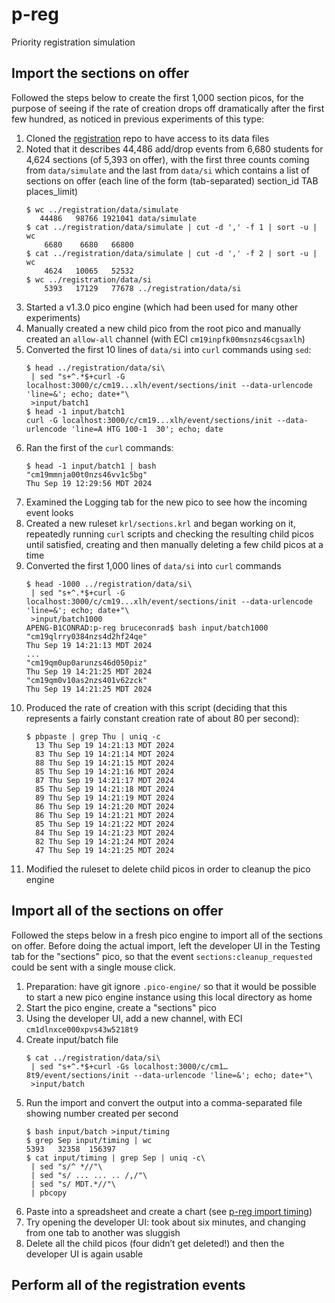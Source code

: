 # p-reg
Priority registration simulation

## Import the sections on offer

Followed the steps below to create the first 1,000 section picos, for the purpose of seeing if the rate of creation drops off dramatically after the first few hundred, as noticed in previous experiments of this type:

1. Cloned the [registration](https://github.com/b1conrad/registration) repo to have access to its data files
2. Noted that it describes 44,486 add/drop events from 6,680 students for 4,624 sections (of 5,393 on offer), with the first three counts coming from `data/simulate` and the last from `data/si` which contains a list of sections on offer (each line of the form (tab-separated) section_id TAB places_limit)
    ```
    $ wc ../registration/data/simulate
       44486   98766 1921041 data/simulate
    $ cat ../registration/data/simulate | cut -d ',' -f 1 | sort -u | wc
        6680    6680   66800
    $ cat ../registration/data/simulate | cut -d ',' -f 2 | sort -u | wc
        4624   10065   52532
    $ wc ../registration/data/si
        5393   17129   77678 ../registration/data/si
    ```
3. Started a v1.3.0 pico engine (which had been used for many other experiments)
4. Manually created a new child pico from the root pico and manually created an `allow-all` channel (with ECI `cm19inpfk00msnzs46cgsaxlh`)
5. Converted the first 10 lines of `data/si` into `curl` commands using `sed`:
    ```
    $ head ../registration/data/si\
     | sed "s+^.*$+curl -G localhost:3000/c/cm19...xlh/event/sections/init --data-urlencode 'line=&'; echo; date+"\
     >input/batch1
    $ head -1 input/batch1
    curl -G localhost:3000/c/cm19...xlh/event/sections/init --data-urlencode 'line=A HTG 100-1	30'; echo; date
    ```
6. Ran the first of the `curl` commands:
    ```
    $ head -1 input/batch1 | bash
    "cm19mmnja00t0nzs46vv1c5bg"
    Thu Sep 19 12:29:56 MDT 2024
    ```
7. Examined the Logging tab for the new pico to see how the incoming event looks
8. Created a new ruleset `krl/sections.krl` and began working on it, repeatedly running `curl` scripts and checking the resulting child picos until satisfied, creating and then manually deleting a few child picos at a time
9. Converted the first 1,000 lines of `data/si` into `curl` commands
    ```
    $ head -1000 ../registration/data/si\
     | sed "s+^.*$+curl -G localhost:3000/c/cm19...xlh/event/sections/init --data-urlencode 'line=&'; echo; date+"\
     >input/batch1000
    APENG-B1CONRAD:p-reg bruceconrad$ bash input/batch1000
    "cm19qlrry0384nzs4d2hf24qe"
    Thu Sep 19 14:21:13 MDT 2024
    ...
    "cm19qm0up0arunzs46d050piz"
    Thu Sep 19 14:21:25 MDT 2024
    "cm19qm0v10as2nzs401v62zck"
    Thu Sep 19 14:21:25 MDT 2024
    ```
10. Produced the rate of creation with this script (deciding that this represents a fairly constant creation rate of about 80 per second):
    ```
    $ pbpaste | grep Thu | uniq -c
      13 Thu Sep 19 14:21:13 MDT 2024
      83 Thu Sep 19 14:21:14 MDT 2024
      88 Thu Sep 19 14:21:15 MDT 2024
      85 Thu Sep 19 14:21:16 MDT 2024
      87 Thu Sep 19 14:21:17 MDT 2024
      85 Thu Sep 19 14:21:18 MDT 2024
      89 Thu Sep 19 14:21:19 MDT 2024
      86 Thu Sep 19 14:21:20 MDT 2024
      86 Thu Sep 19 14:21:21 MDT 2024
      85 Thu Sep 19 14:21:22 MDT 2024
      84 Thu Sep 19 14:21:23 MDT 2024
      82 Thu Sep 19 14:21:24 MDT 2024
      47 Thu Sep 19 14:21:25 MDT 2024
    ```
11. Modified the ruleset to delete child picos in order to cleanup the pico engine

## Import all of the sections on offer

Followed the steps below in a fresh pico engine to import all of the sections on offer. 
Before doing the actual import, left the developer UI in the Testing tab for the "sections" pico, so that the event `sections:cleanup_requested` could be sent with a single mouse click.

1. Preparation: have git ignore `.pico-engine/` so that it would be possible to start a new pico engine instance using this local directory as home
2. Start the pico engine, create a "sections" pico 
3. Using the developer UI, add a new channel, with ECI `cm1dlnxce000xpvs43w5218t9`
4. Create input/batch file
    ```
    $ cat ../registration/data/si\
     | sed "s+^.*$+curl -Gs localhost:3000/c/cm1…8t9/event/sections/init --data-urlencode 'line=&'; echo; date+"\
     >input/batch
    ```
5. Run the import and convert the output into a comma-separated file showing number created per second
    ```
    $ bash input/batch >input/timing
    $ grep Sep input/timing | wc
    5393   32358  156397
    $ cat input/timing | grep Sep | uniq -c\
     | sed "s/^ *//"\
     | sed "s/ ... ... .. /,/"\
     | sed "s/ MDT.*//"\
     | pbcopy 
    ```
6. Paste into a spreadsheet and create a chart (see [p-reg import timing](https://docs.google.com/spreadsheets/d/1WneCOB4WB3V7uCeBmkd_rwDwEdflzE7HmZwL9rV6LYw/edit?usp=sharing))
7. Try opening the developer UI: took about six minutes, and changing from one tab to another was sluggish
8. Delete all the child picos (four didn’t get deleted!) and then the developer UI is again usable

## Perform all of the registration events
